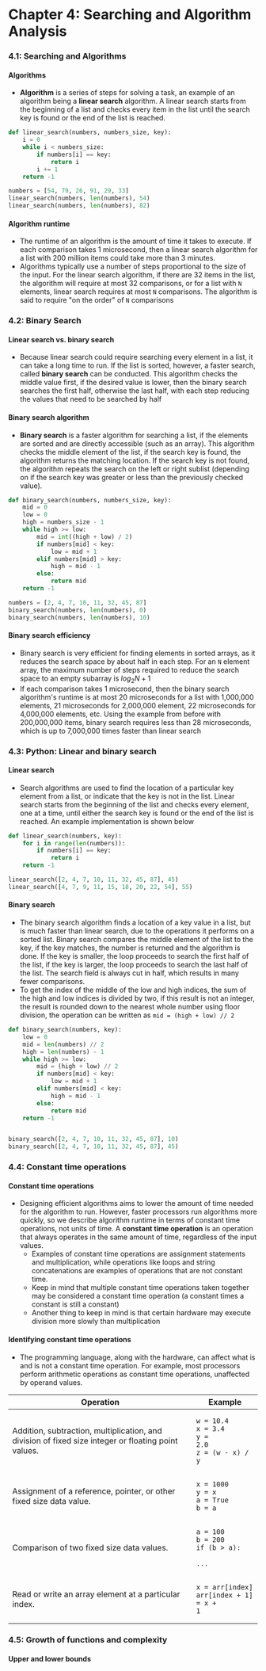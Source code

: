 # Chapter 4: Searching and Algorithm Analysis

### 4.1: Searching and Algorithms
#### Algorithms
- **Algorithm** is a series of steps for solving a task, an example of an algorithm being a **linear search** algorithm. A linear search starts from the beginning of a list and checks every item in the list until the search key is found or the end of the list is reached.
```python
def linear_search(numbers, numbers_size, key):
    i = 0
    while i < numbers_size:
        if numbers[i] == key:
            return i
        i += 1
    return -1

numbers = [54, 79, 26, 91, 29, 33]
linear_search(numbers, len(numbers), 54)
linear_search(numbers, len(numbers), 82)
```
#### Algorithm runtime
- The runtime of an algorithm is the amount of time it takes to execute. If each comparison takes 1 microsecond, then a linear search algorithm for a list with 200 million items could take more than 3 minutes.
- Algorithms typically use a number of steps proportional to the size of the input. For the linear search algorithm, if there are 32 items in the list, the algorithm will require at most 32 comparisons, or for a list with `N` elements, linear search requires at most `N` comparisons. The algorithm is said to require "on the order" of `N` comparisons

### 4.2: Binary Search
#### Linear search vs. binary search
- Because linear search could require searching every element in a list, it can take a long time to run. If the list is sorted, however, a faster search, called **binary search** can be conducted. This algorithm checks the middle value first, if the desired value is lower, then the binary search searches the first half, otherwise the last half, with each step reducing the values that need to be searched by half
#### Binary search algorithm
- **Binary search** is a faster algorithm for searching a list, if the elements are sorted and are directly accessible (such as an array). This algorithm checks the middle element of the list, if the search key is found, the algorithm returns the matching location. If the search key is not found, the algorithm repeats the search on the left or right sublist (depending on if the search key was greater or less than the previously checked value).
```python
def binary_search(numbers, numbers_size, key):
    mid = 0
    low = 0
    high = numbers_size - 1
    while high >= low:
        mid = int((high + low) / 2)
        if numbers[mid] < key:
            low = mid + 1
        elif numbers[mid] > key:
            high = mid - 1
        else:
            return mid
    return -1

numbers = [2, 4, 7, 10, 11, 32, 45, 87]
binary_search(numbers, len(numbers), 0)
binary_search(numbers, len(numbers), 10)
```
#### Binary search efficiency
- Binary search is very efficient for finding elements in sorted arrays, as it reduces the search space by about half in each step. For an `N` element array, the maximum number of steps required to reduce the search space to an empty subarray is $log_2N + 1$
- If each comparison takes 1 microsecond, then the binary search algorithm's runtime is at most 20 microseconds for a list with 1,000,000 elements, 21 microseconds for 2,000,000 element, 22 microseconds for 4,000,000 elements, etc. Using the example from before with 200,000,000 items, binary search requires less than 28 microseconds, which is up to 7,000,000 times faster than linear search

### 4.3: Python: Linear and binary search
#### Linear search
- Search algorithms are used to find the location of a particular key element from a list, or indicate that the key is not in the list. Linear search starts from the beginning of the list and checks every element, one at a time, until either the search key is found or the end of the list is reached. An example implementation is shown below
```python
def linear_search(numbers, key):
    for i in range(len(numbers)):
        if numbers[i] == key:
            return i
    return -1

linear_search([2, 4, 7, 10, 11, 32, 45, 87], 45)
linear_search([4, 7, 9, 11, 15, 18, 20, 22, 54], 55)
```
#### Binary search
- The binary search algorithm finds a location of a key value in a list, but is much faster than linear search, due to the operations it performs on a sorted list. Binary search compares the middle element of the list to the key, if the key matches, the number is returned and the algorithm is done. If the key is smaller, the loop proceeds to search the first half of the list, if the key is larger, the loop proceeds to search the last half of the list. The search field is always cut in half, which results in many fewer comparisons.
- To get the index of the middle of the low and high indices, the sum of the high and low indices is divided by two, if this result is not an integer, the result is rounded down to the nearest whole number using floor division, the operation can be written as `mid = (high + low) // 2`
```python
def binary_search(numbers, key):
    low = 0
    mid = len(numbers) // 2
    high = len(numbers) - 1
    while high >= low:
        mid = (high + low) // 2
        if numbers[mid] < key:
            low = mid + 1
        elif numbers[mid] < key:
            high = mid - 1
        else:
            return mid
    return -1


binary_search([2, 4, 7, 10, 11, 32, 45, 87], 10)
binary_search([2, 4, 7, 10, 11, 32, 45, 87], 45)
```
### 4.4: Constant time operations
#### Constant time operations
- Designing efficient algorithms aims to lower the amount of time needed for the algorithm to run. However, faster processors run algorithms more quickly, so we describe algorithm runtime in terms of constant time operations, not units of time. A **constant time operation** is an operation that always operates in the same amount of time, regardless of the input values. 
  - Examples of constant time operations are assignment statements and multiplication, while operations like loops and string concatenations are examples of operations that are not constant time.
  - Keep in mind that multiple constant time operations taken together may be considered a constant time operation (a constant times a constant is still a constant)
  - Another thing to keep in mind is that certain hardware may execute division more slowly than multiplication
#### Identifying constant time operations
- The programming language, along with the hardware, can affect what is and is not a constant time operation. For example, most processors perform arithmetic operations as constant time operations, unaffected by operand values.

| Operation                                                                                           | Example                                                                                           |
|-----------------------------------------------------------------------------------------------------|---------------------------------------------------------------------------------------------------|
| Addition, subtraction, multiplication, and division of fixed size integer or floating point values. | <pre><code class="language-python">w = 10.4<br>x = 3.4<br>y = 2.0<br>z = (w - x) / y</code></pre> |
| Assignment of a reference, pointer, or other fixed size data value.                                 | <pre><code>x = 1000<br>y = x<br>a = True<br>b = a</code></pre>                                    |
| Comparison of two fixed size data values.                                                           | <pre><code>a = 100<br>b = 200<br>if (b > a):<br>    ...</code></pre>                              |
| Read or write an array element at a particular index.                                               | <pre><code>x = arr[index]<br>arr[index + 1] = x + 1</code></pre>                                  |

### 4.5: Growth of functions and complexity
#### Upper and lower bounds
